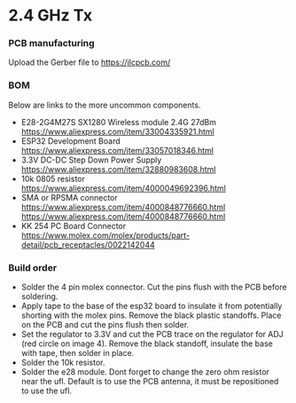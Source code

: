 # 2.4 GHz Tx



### PCB manufacturing

Upload the Gerber file to https://jlcpcb.com/

### BOM

Below are links to the more uncommon components.

- E28-2G4M27S SX1280 Wireless module 2.4G 27dBm https://www.aliexpress.com/item/33004335921.html
- ESP32 Development Board https://www.aliexpress.com/item/33057018346.html
- 3.3V DC-DC Step Down Power Supply https://www.aliexpress.com/item/32880983608.html
- 10k 0805 resistor https://www.aliexpress.com/item/4000049692396.html
- SMA or RPSMA connector https://www.aliexpress.com/item/4000848776660.html https://www.aliexpress.com/item/4000848776660.html
- KK 254 PC Board Connector https://www.molex.com/molex/products/part-detail/pcb_receptacles/0022142044

### Build order

- Solder the 4 pin molex connector.  Cut the pins flush with the PCB before soldering.
- Apply tape to the base of the esp32 board to insulate it from potentially shorting with the molex pins.  Remove the black plastic standoffs.  Place on the PCB and cut the pins flush then solder.
- Set the regulator to 3.3V and cut the PCB trace on the regulator for ADJ (red circle on image 4). Remove the black standoff, insulate the base with tape, then solder in place.
- Solder the 10k resistor.
- Solder the e28 module.  Dont forget to change the zero ohm resistor near the ufl.  Default is to use the PCB antenna, it must be repositioned to use the ufl.
